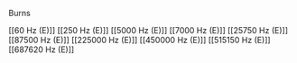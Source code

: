 Burns

[[60 Hz (E)]]
[[250 Hz (E)]]
[[5000 Hz (E)]]
[[7000 Hz (E)]]
[[25750 Hz (E)]]
[[87500 Hz (E)]]
[[225000 Hz (E)]]
[[450000 Hz (E)]]
[[515150 Hz (E)]]
[[687620 Hz (E)]]